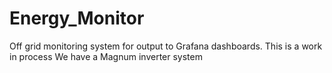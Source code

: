 # Energy_Monitor
Off grid monitoring system for output to Grafana dashboards.
This is a work in process
We have a Magnum inverter system